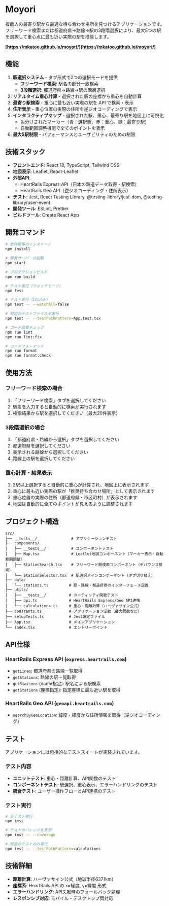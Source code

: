 # Moyori

複数人の最寄り駅から最適な待ち合わせ場所を見つけるアプリケーションです。フリーワード検索または都道府県→路線→駅の3段階選択により、最大5つの駅を選択して重心点に最も近い実際の駅を推奨します。

**[https://mkatoo.github.io/moyori/](https://mkatoo.github.io/moyori/)**

## 機能

1. **駅選択システム** - タブ形式で2つの選択モードを提供
   - **フリーワード検索**: 駅名の部分一致検索
   - **3段階選択**: 都道府県→路線→駅の階層選択
2. **リアルタイム重心計算** - 選択された駅の座標から重心を自動計算
3. **最寄り駅検索** - 重心に最も近い実際の駅を API で検索・表示
4. **住所表示** - 重心位置の実際の住所を逆ジオコーディングで表示
5. **インタラクティブマップ** - 選択された駅、重心、最寄り駅を地図上に可視化
   - 色分けされたマーカー（青：選択駅、赤：重心、緑：最寄り駅）
   - 自動範囲調整機能で全てのポイントを表示
6. **最大5駅制限** - パフォーマンスとユーザビリティのための制限

## 技術スタック

- **フロントエンド**: React 18, TypeScript, Tailwind CSS
- **地図表示**: Leaflet, React-Leaflet
- **外部API**:
  - HeartRails Express API（日本の鉄道データ取得・駅検索）
  - HeartRails Geo API（逆ジオコーディング・住所表示）
- **テスト**: Jest, React Testing Library, @testing-library/jest-dom, @testing-library/user-event
- **開発ツール**: ESLint, Prettier
- **ビルドツール**: Create React App

## 開発コマンド

```bash
# 依存関係のインストール
npm install

# 開発サーバーの起動
npm start

# プロダクションビルド
npm run build

# テスト実行（ウォッチモード）
npm test

# テスト実行（1回のみ）
npm test -- --watchAll=false

# 特定のテストファイルを実行
npm test -- --testPathPattern=App.test.tsx

# コード品質チェック
npm run lint
npm run lint:fix

# コードフォーマット
npm run format
npm run format:check
```

## 使用方法

### フリーワード検索の場合
1. 「フリーワード検索」タブを選択してください
2. 駅名を入力すると自動的に検索が実行されます
3. 検索結果から駅を選択してください（最大20件表示）

### 3段階選択の場合
1. 「都道府県・路線から選択」タブを選択してください
2. 都道府県を選択してください
3. 表示される路線から選択してください
4. 路線上の駅を選択してください

### 重心計算・結果表示
1. 2駅以上選択すると自動的に重心が計算され、地図上に表示されます
2. 重心に最も近い実際の駅が「推奨待ち合わせ場所」として表示されます
3. 重心位置の実際の住所（都道府県・市区町村）が表示されます
4. 地図は自動的に全てのポイントが見えるように調整されます

## プロジェクト構造

```
src/
├── __tests__/               # アプリケーションテスト
├── components/
│   ├── __tests__/           # コンポーネントテスト
│   ├── Map.tsx              # Leaflet地図コンポーネント（マーカー表示・自動範囲調整）
│   ├── StationSearch.tsx    # フリーワード駅検索コンポーネント（デバウンス検索）
│   └── StationSelector.tsx  # 駅選択メインコンポーネント（タブ切り替え）
├── data/
│   └── stations.ts         # 駅・路線・都道府県のインターフェース定義
├── utils/
│   ├── __tests__/          # ユーティリティ関数テスト
│   ├── api.ts              # HeartRails Express/Geo API連携
│   └── calculations.ts     # 重心・距離計算（ハーヴァサイン公式）
├── constants.ts            # アプリケーション定数（最大駅数など）
├── setupTests.ts           # Jest設定ファイル
├── App.tsx                 # メインアプリケーション
└── index.tsx               # エントリーポイント
```

## API仕様

### HeartRails Express API (`express.heartrails.com`)
- `getLines`: 都道府県の路線一覧取得
- `getStations`: 路線の駅一覧取得
- `getStations` (name指定): 駅名による駅検索
- `getStations` (座標指定): 指定座標に最も近い駅を取得

### HeartRails Geo API (`geoapi.heartrails.com`)
- `searchByGeoLocation`: 緯度・経度から住所情報を取得（逆ジオコーディング）

## テスト

アプリケーションには包括的なテストスイートが実装されています。

### テスト内容
- **ユニットテスト**: 重心・距離計算、API関数のテスト
- **コンポーネントテスト**: 駅選択、重心表示、エラーハンドリングのテスト
- **統合テスト**: ユーザー操作フローとAPI連携のテスト

### テスト実行
```bash
# 全テスト実行
npm test

# テストカバレッジを表示
npm test -- --coverage

# 特定のテストのみ実行
npm test -- --testPathPattern=calculations
```

## 技術詳細

- **距離計算**: ハーヴァサイン公式（地球半径6371km）
- **座標系**: HeartRails API の x=経度, y=緯度 形式
- **エラーハンドリング**: API失敗時のフォールバック処理
- **レスポンシブ対応**: モバイル・デスクトップ両対応
